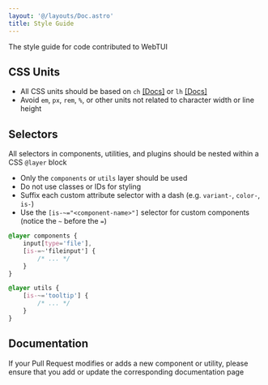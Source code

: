 ```yaml
---
layout: '@/layouts/Doc.astro'
title: Style Guide
---
```


The style guide for code contributed to WebTUI

## CSS Units

- All CSS units should be based on `ch` [[Docs]]() or `lh` [[Docs]]()
- Avoid `em`, `px`, `rem`, `%`, or other units not related to character width or line height

## Selectors

All selectors in components, utilities, and plugins should be nested within a CSS `@layer` block

- Only the `components` or `utils` layer should be used
- Do not use classes or IDs for styling
- Suffix each custom attribute selector with a dash (e.g. `variant-`, `color-`, `is-`)
- Use the `[is-~="<component-name>"]` selector for custom components (notice the `~` before the `=`)

```css
@layer components {
    input[type='file'],
    [is-=~'fileinput'] {
        /* ... */
    }
}

@layer utils {
    [is-~='tooltip'] {
        /* ... */
    }
}
```

## Documentation

If your Pull Request modifies or adds a new component or utility, please ensure that you add or update the corresponding documentation page
